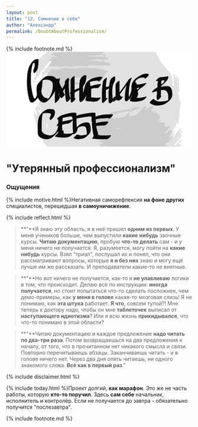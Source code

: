 ```yaml
---
layout: post
title: "12. Сомнение в себе"
author: "Александр"
permalink: /DoubtAboutProfessionalism/
---
```

{% include footnote.md %}
<a href="/cards/">!["Сомнение в себе"](/_img/12.svg)</a>
# "Утерянный профессионализм"

### Ощущения
{% include motive.html %}Негативная саморефлексия **на фоне других** специалистов, перешедшая **в самоуничижение**.

{% include reflect.html %}
>**"**Я знаю эту область, я в неё пришел **одним из первых**. У меня учеников больше, чем выпустили **какие нибудь** заочные курсы. **Читаю документацию**, пробую **что-то делать** сам - и у меня ничего не получается. Я, разумеется, могу пойти на **какие нибудь** курсы. Взял "триал", послушал их и понял, что они рассматривают вопросы, которые **я и без них** знаю и могу ещё лучше им же рассказать. И преподаватели какие-то не внятные.

>**"**Но вот ничего не получается, как-то я **не улавливаю** логики в том, что происходит. Делаю всё по инструкции: **иногда получается**, но стоит попытаться что-то сделать посложнее, чем демо-примеры, как **у меня в голове** какая-то мозговая слизь! Я не понимаю, как **эта штука** работает. **Я что**, совсем тупой?! Мне теперь к доктору надо, чтобы он мне **таблеточек** выписал от **наступающего идиотизма**? Или я всю жизнь **прикидывался**, что что-то понимаю в этой области?

>**"**Читаю документацию и каждое предложение **надо читать по два-три раза**. Потом возвращаешься на два предложения к началу, от того, что в прочитанном нет никакого смысла и связи. Повторно перечитываешь абзацы. Заканчиваешь читать - и в голове ничего нет. Через два дня опять читаешь, ни одного знакомого слова. **Всё как в первый раз**." 

{% include disclaimer.html %}

{% include today.html %}Проект долгий, **как марафон**. Это же не часть работы, которую **кто-то поручил**. Здесь **сам себе** начальник, исполнитель и контролёр. Если не получается до завтра - обязательно получится "послезавтра".

{% include footnote.md %}
